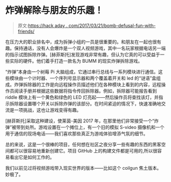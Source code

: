 # 炸弹解除与朋友的乐趣！

> 原文:[https://hack aday . com/2017/03/21/bomb-defusal-fun-with-friends/](https://hackaday.com/2017/03/21/bomb-defusal-fun-with-friends/)

在压力大的职业排名中，成为拆弹小组的一员是很重要的。和朋友在一起也很有趣。保持通话，没有人会爆炸是一个双人视频游戏，其中一名玩家根据电话另一端的指示试图拆除炸弹。[赫菲斯托]发现游戏非常有趣，但认为它真的可以受益于一些实际的硬件。他们着手打造一款名为 BUMM 的现实炸弹拆除游戏。

“炸弹”本身由一个树莓 Pi 大脑组成，它通过串行总线与一系列模块进行通信。这些模块由一个计时器、一个序列号显示器和两个覆盖着开关和 led 的“谜语”盒组成。炸弹拆除器的工作是向远程操作员描述他们在各种模块上看到的内容，远程操作员阅读手册并根据这些数据将指令传回拆除器。例如，拆除器可能报告看到 riddle 模块上有一个黄色和绿色的 LED 灯亮起——然后操作员将查找该灯，并指示拆除器设置哪个开关以拆除炸弹的该部分。在时间紧迫的情况下，快速准确地交流是一项挑战，这也让游戏变得有趣。

[赫菲斯托]采取这种建设，使莱茵-美因 2017 年，在那里他们非常接受一个“炸弹”被带到处所。游戏设置在一个摊位上，有一个旧的模拟 S-video 摄像机和一个用于通信的现场电话——我们喜欢那些真正为游戏体验增添气氛的细节。

总的来说，这是一个很棒的项目，任何想在社区之夜分享一些有趣的东西的黑客空间都可以很容易地重新创建它。项目 GitHub 上的构建文件都是可用的,所以很容易看出它是如何工作的。

我们以前见过将视频游戏带入现实世界的版本——比如这个 coilgun 焦土版本。妙极了。